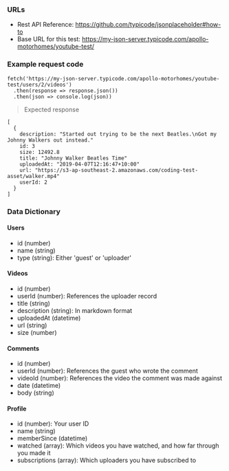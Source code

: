 ### URLs
 - Rest API Reference: https://github.com/typicode/jsonplaceholder#how-to
 - Base URL for this test: https://my-json-server.typicode.com/apollo-motorhomes/youtube-test/

### Example request code
```
fetch('https://my-json-server.typicode.com/apollo-motorhomes/youtube-test/users/2/videos')
  .then(response => response.json())
  .then(json => console.log(json))
```

> Expected response
```
[
  {
    description: "Started out trying to be the next Beatles.\nGot my Johnny Walkers out instead."
    id: 3
    size: 12492.8
    title: "Johnny Walker Beatles Time"
    uploadedAt: "2019-04-07T12:16:47+10:00"
    url: "https://s3-ap-southeast-2.amazonaws.com/coding-test-asset/walker.mp4"
    userId: 2
  }
]
```

### Data Dictionary
#### Users
 - id (number)
 - name (string)
 - type (string): Either 'guest' or 'uploader'
#### Videos
 - id (number)
 - userId (number): References the uploader record
 - title (string)
 - description (string): In markdown format
 - uploadedAt (datetime)
 - url (string)
 - size (number)
#### Comments
 - id (number)
 - userId (number): References the guest who wrote the comment
 - videoId (number): References the video the comment was made against
 - date (datetime)
 - body (string)
#### Profile
 - id (number): Your user ID
 - name (string)
 - memberSince (datetime)
 - watched (array): Which videos you have watched, and how far through you made it
 - subscriptions (array): Which uploaders you have subscribed to
